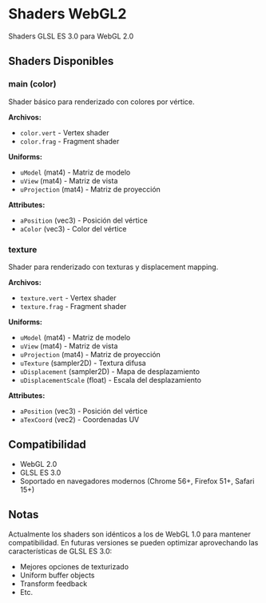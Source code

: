 # Shaders WebGL2

Shaders GLSL ES 3.0 para WebGL 2.0

## Shaders Disponibles

### main (color)
Shader básico para renderizado con colores por vértice.

**Archivos:**
- `color.vert` - Vertex shader
- `color.frag` - Fragment shader

**Uniforms:**
- `uModel` (mat4) - Matriz de modelo
- `uView` (mat4) - Matriz de vista
- `uProjection` (mat4) - Matriz de proyección

**Attributes:**
- `aPosition` (vec3) - Posición del vértice
- `aColor` (vec3) - Color del vértice

### texture
Shader para renderizado con texturas y displacement mapping.

**Archivos:**
- `texture.vert` - Vertex shader
- `texture.frag` - Fragment shader

**Uniforms:**
- `uModel` (mat4) - Matriz de modelo
- `uView` (mat4) - Matriz de vista
- `uProjection` (mat4) - Matriz de proyección
- `uTexture` (sampler2D) - Textura difusa
- `uDisplacement` (sampler2D) - Mapa de desplazamiento
- `uDisplacementScale` (float) - Escala del desplazamiento

**Attributes:**
- `aPosition` (vec3) - Posición del vértice
- `aTexCoord` (vec2) - Coordenadas UV

## Compatibilidad

- WebGL 2.0
- GLSL ES 3.0
- Soportado en navegadores modernos (Chrome 56+, Firefox 51+, Safari 15+)

## Notas

Actualmente los shaders son idénticos a los de WebGL 1.0 para mantener compatibilidad.
En futuras versiones se pueden optimizar aprovechando las características de GLSL ES 3.0:
- Mejores opciones de texturizado
- Uniform buffer objects
- Transform feedback
- Etc.
